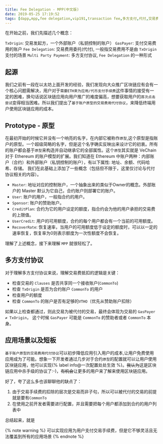 ```yaml
---
title: Fee Delegation - MPP(中文版)
date: 2019-05-25 17:19:52
tags: [dapp,mpp,fee delegation,vip191,transaction fee,多方支付,代付,交易费]
---
```


在开始之前，我们先描述几个概念：

`TxOrigin`: 交易发起方，一个外部账户（私钥控制的账户）
`GasPayer`: 支付交易费用的账户
`Fee Delegation`: 交易费用委托(代付), 一般指交易费用不是由 `TxOrigin` 支付的场景
`Multi Party Payment`: 多方支付协议, `Fee Delegation` 的一种形式

## 起源

我们之前有一段在以太坊上面开发的经验，我们发现向大众推广区块链应有会有一个核心问题需解决，用户对于`需要ETH来为应用/代币支付手续费`这件事情的接受有一定的困难，换句话说区块链应用向用户推广的难度偏高，想要获取用户的`首次点击尝试`变得相当困难。所以我们提出了`基于账户原型的交易费用代付协议`，来降低终端用户使用区块链应用的成本。

<!-- more -->

## Prototype - 原型

在最初开始的时候它并没有一个响亮的名字，在内部它被称作`原型`,这个原型是指账户的原型。一个超级简略的名字，但是这个名字确实反映出来设计它的初衷。所有的账户都会基于`原型`来构造并自动继承它的全部属性。这个`原型`其实就是 VeChain 对于 Ethereum 的账户模型的扩展。我们知道在 Ethereum 中账户两种：内部账户（合约）和外部账户（私钥控制的账户），有以下属性: 地址、余额、代码哈希、存储。 我们在此基础上添加了一些概念（包括但不限于，这里仅讨论与代付协议相关的内容）。

+ `Master`: 地址对应的控制账户，一个抽象出来的类似于Owner的概念。外部账户的 Master 默认为它自己，合约账户则部署它的账户。
+ `User`: 账户的用户，一般指合约的用户。
+ `Sponsor`: 账户的赞助账户。
+ `CreditPlan`: 合约为它的用户设定的额度，指合约会为他的用户承担的交易费的上限值。
+ `UserCredit`: 用户的可用额度，合约的每个用户都会有一个当前的可用额度。
+ `RecoverRate`: 恢复速率，当用户的可用额度低于设定的额度时，可以以一定的速率恢复，恢复率为0则表示额度为一次性额度不会恢复。

理解了上述概念，接下来理解 `MPP` 就很轻松了。

## 多方支付协议

对于理解多方支付协议来说，理解交易费抵扣的逻辑是关键：

+ 检查交易的 `Clauses` 是否共享同一个接收账户(`CommonTo`)
+ 检查 `TxOrigin` 是否为合约账户 `CommonTo` 的用户
+ 检查用户的额度
+ 检查 `CommonTo` 的账户是否有足够的`VTHO`（优先从赞助账户扣除）

如果以上检查都通过，则此交易为被代付的交易，最终会体现为交易的 `GasPayer ≠ TxOrigin`， 这个时候 `GasPayer` 可能是 `CommonTo` 的赞助者或者 `CommonTo` 本身。

## 应用场景以及短板

`基于账户原型的交易费用代付协议`可以初步降低应用引入用户的成本,让用户免费使用应用成为了可能。想象一下开发者通过几步对于合约`原型`的配置就可以让用户使用区块链应用，他可以实现{% label info@一次配置处处生效 %}。~~我认为~~这是区块链应用中杀手级的协议了:-)，~~有机会~~让更多的用户来了解来使用区块链应用。

好了，夸了这么多也该聊聊他的缺点了：

1. 由于交易手续费的扣除的层次是交易而非子句，所以可以被代付的交易的前提就是要有`CommonTo`
2. 在使用之前开发者需要进行配置，并且需要把每个用户都添加到合约的用户列表中

总结起来，就是

{% note warning %}
可以实现应用为用户支付交易手续费，但是它不够灵活且无法覆盖到所有的应用场景
{% endnote %}
